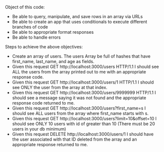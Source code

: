 Object of this code:

* Be able to query, manipulate, and save rows in an array via URLs
* Be able to create an app that uses conditionals to execute different branches of code
* Be able to appropriate format responses
* Be able to handle errors

Steps to achieve the above objectives:

* Create an array of users. The users Array be full of hashes that have first_name, last_name, and age as fields.
* Given this request GET http://localhost:3000/users HTTP/1.1 I should see ALL the users from the array printed out to me with an appropriate response code.
* Given this request GET http://localhost:3000/users/1 HTTP/1.1 I should see ONLY the user from the array at that index.
* Given this request GET http://localhost:3000/users/9999999 HTTP/1.1 I should see a message saying it was not found and the appropriate response code returned to me.
* Given this request GET http://localhost:3000/users?first_name=s I should see ALL users from the array where first_name starts with s.
* Given this request GET http://localhost:3000/users?limit=10&offset=10 I should see ONLY 10 users with id of greater than 10 (There must be 20 users in your db minimum)
* Given this request DELETE http://localhost:3000/users/1 I should have the user associated with that ID deleted from the array and an appropriate response returned to me.
